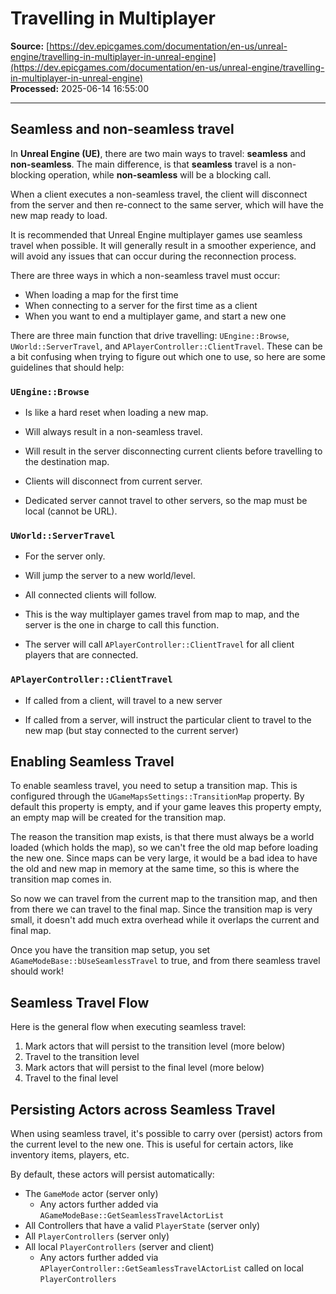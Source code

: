 # Travelling in Multiplayer

**Source:** [https://dev.epicgames.com/documentation/en-us/unreal-engine/travelling-in-multiplayer-in-unreal-engine](https://dev.epicgames.com/documentation/en-us/unreal-engine/travelling-in-multiplayer-in-unreal-engine)  
**Processed:** 2025-06-14 16:55:00

---

## Seamless and non-seamless travel

In **Unreal Engine (UE)**, there are two main ways to travel: **seamless** and **non-seamless**. The main difference, is that **seamless** travel is a non-blocking operation, while **non-seamless** will be a blocking call.

When a client executes a non-seamless travel, the client will disconnect from the server and then re-connect to the same server, which will have the new map ready to load.

It is recommended that Unreal Engine multiplayer games use seamless travel when possible. It will generally result in a smoother experience, and will avoid any issues that can occur during the reconnection process.

There are three ways in which a non-seamless travel must occur:

-   When loading a map for the first time
-   When connecting to a server for the first time as a client
-   When you want to end a multiplayer game, and start a new one

There are three main function that drive travelling: `UEngine::Browse`, `UWorld::ServerTravel`, and `APlayerController::ClientTravel`. These can be a bit confusing when trying to figure out which one to use, so here are some guidelines that should help:

### `UEngine::Browse`

-   Is like a hard reset when loading a new map.
-   Will always result in a non-seamless travel.
    
-   Will result in the server disconnecting current clients before travelling to the destination map.
    
-   Clients will disconnect from current server.
    
-   Dedicated server cannot travel to other servers, so the map must be local (cannot be URL).

### `UWorld::ServerTravel`

-   For the server only.
    
-   Will jump the server to a new world/level.
    
-   All connected clients will follow.
    
-   This is the way multiplayer games travel from map to map, and the server is the one in charge to call this function.
    
-   The server will call `APlayerController::ClientTravel` for all client players that are connected.
    

### `APlayerController::ClientTravel`

-   If called from a client, will travel to a new server
    
-   If called from a server, will instruct the particular client to travel to the new map (but stay connected to the current server)
    

## Enabling Seamless Travel

To enable seamless travel, you need to setup a transition map. This is configured through the `UGameMapsSettings::TransitionMap` property. By default this property is empty, and if your game leaves this property empty, an empty map will be created for the transition map.

The reason the transition map exists, is that there must always be a world loaded (which holds the map), so we can't free the old map before loading the new one. Since maps can be very large, it would be a bad idea to have the old and new map in memory at the same time, so this is where the transition map comes in.

So now we can travel from the current map to the transition map, and then from there we can travel to the final map. Since the transition map is very small, it doesn't add much extra overhead while it overlaps the current and final map.

Once you have the transition map setup, you set `AGameModeBase::bUseSeamlessTravel` to true, and from there seamless travel should work!

## Seamless Travel Flow

Here is the general flow when executing seamless travel:

1.  Mark actors that will persist to the transition level (more below)
2.  Travel to the transition level
3.  Mark actors that will persist to the final level (more below)
4.  Travel to the final level

## Persisting Actors across Seamless Travel

When using seamless travel, it's possible to carry over (persist) actors from the current level to the new one. This is useful for certain actors, like inventory items, players, etc.

By default, these actors will persist automatically:

-   The `GameMode` actor (server only)
    -   Any actors further added via `AGameModeBase::GetSeamlessTravelActorList`
-   All Controllers that have a valid `PlayerState` (server only)
-   All `PlayerControllers` (server only)
-   All local `PlayerControllers` (server and client)
    -   Any actors further added via `APlayerController::GetSeamlessTravelActorList` called on local `PlayerControllers`